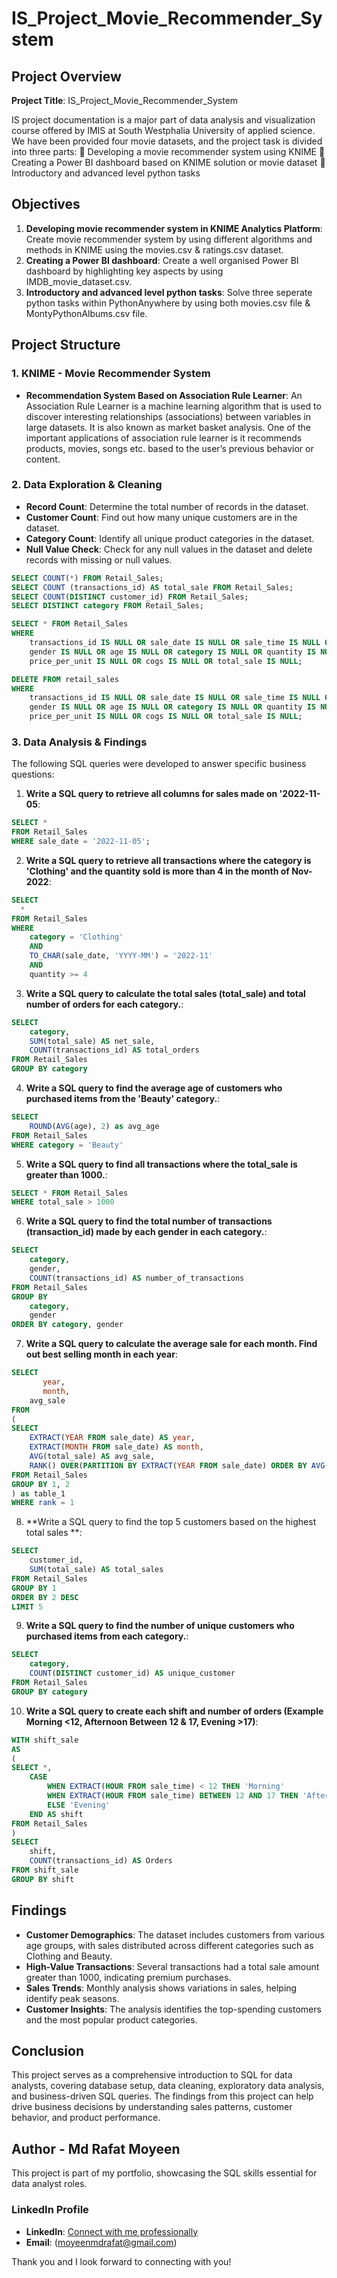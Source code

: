 # IS_Project_Movie_Recommender_System

## Project Overview

**Project Title**: IS_Project_Movie_Recommender_System  

IS project documentation is a major part of data analysis and visualization course offered by IMIS at South Westphalia University of applied science. We have been provided four movie datasets, and the project task is divided into three parts: 
 Developing a movie recommender system using KNIME
 Creating a Power BI dashboard based on KNIME solution or movie dataset
 Introductory and advanced level python tasks


## Objectives

1. **Developing movie recommender system in KNIME Analytics Platform**: Create movie recommender system by using different algorithms and methods in KNIME using the movies.csv & ratings.csv dataset.
2. **Creating a Power BI dashboard**: Create a well organised Power BI dashboard by highlighting key aspects by using IMDB_movie_dataset.csv.
3. **Introductory and advanced level python tasks**: Solve three seperate python tasks within PythonAnywhere by using both movies.csv file & MontyPythonAlbums.csv file.



## Project Structure

### 1. KNIME - Movie Recommender System

- **Recommendation System Based on Association Rule Learner**: An Association Rule Learner is a machine learning algorithm that is used to discover interesting relationships (associations) between variables in large datasets. It is also known as market basket analysis. One of the important applications of association rule learner is it recommends products, movies, songs etc. based to the user’s previous behavior or content. 




### 2. Data Exploration & Cleaning

- **Record Count**: Determine the total number of records in the dataset.
- **Customer Count**: Find out how many unique customers are in the dataset.
- **Category Count**: Identify all unique product categories in the dataset.
- **Null Value Check**: Check for any null values in the dataset and delete records with missing or null values.

```sql
SELECT COUNT(*) FROM Retail_Sales;
SELECT COUNT (transactions_id) AS total_sale FROM Retail_Sales;
SELECT COUNT(DISTINCT customer_id) FROM Retail_Sales;
SELECT DISTINCT category FROM Retail_Sales;

SELECT * FROM Retail_Sales
WHERE 
    transactions_id IS NULL OR sale_date IS NULL OR sale_time IS NULL OR customer_id IS NULL OR 
    gender IS NULL OR age IS NULL OR category IS NULL OR quantity IS NULL OR
    price_per_unit IS NULL OR cogs IS NULL OR total_sale IS NULL;

DELETE FROM retail_sales
WHERE 
    transactions_id IS NULL OR sale_date IS NULL OR sale_time IS NULL OR customer_id IS NULL OR 
    gender IS NULL OR age IS NULL OR category IS NULL OR quantity IS NULL OR
    price_per_unit IS NULL OR cogs IS NULL OR total_sale IS NULL;
```

### 3. Data Analysis & Findings

The following SQL queries were developed to answer specific business questions:

1. **Write a SQL query to retrieve all columns for sales made on '2022-11-05**:
```sql
SELECT *
FROM Retail_Sales
WHERE sale_date = '2022-11-05';
```

2. **Write a SQL query to retrieve all transactions where the category is 'Clothing' and the quantity sold is more than 4 in the month of Nov-2022**:
```sql
SELECT 
  *
FROM Retail_Sales
WHERE 
    category = 'Clothing'
    AND 
    TO_CHAR(sale_date, 'YYYY-MM') = '2022-11'
    AND
    quantity >= 4
```

3. **Write a SQL query to calculate the total sales (total_sale) and total number of orders for each category.**:
```sql
SELECT 
    category,
    SUM(total_sale) AS net_sale,
    COUNT(transactions_id) AS total_orders
FROM Retail_Sales
GROUP BY category
```

4. **Write a SQL query to find the average age of customers who purchased items from the 'Beauty' category.**:
```sql
SELECT
    ROUND(AVG(age), 2) as avg_age
FROM Retail_Sales
WHERE category = 'Beauty'
```

5. **Write a SQL query to find all transactions where the total_sale is greater than 1000.**:
```sql
SELECT * FROM Retail_Sales
WHERE total_sale > 1000
```

6. **Write a SQL query to find the total number of transactions (transaction_id) made by each gender in each category.**:
```sql
SELECT 
    category,
    gender,
    COUNT(transactions_id) AS number_of_transactions
FROM Retail_Sales
GROUP BY 
    category,
    gender
ORDER BY category, gender

```

7. **Write a SQL query to calculate the average sale for each month. Find out best selling month in each year**:
```sql
SELECT 
       year,
       month,
    avg_sale
FROM 
(    
SELECT 
    EXTRACT(YEAR FROM sale_date) AS year,
    EXTRACT(MONTH FROM sale_date) AS month,
    AVG(total_sale) AS avg_sale,
    RANK() OVER(PARTITION BY EXTRACT(YEAR FROM sale_date) ORDER BY AVG(total_sale) DESC) as rank
FROM Retail_Sales
GROUP BY 1, 2
) as table_1
WHERE rank = 1
```

8. **Write a SQL query to find the top 5 customers based on the highest total sales **:
```sql
SELECT 
    customer_id,
    SUM(total_sale) AS total_sales
FROM Retail_Sales
GROUP BY 1
ORDER BY 2 DESC
LIMIT 5
```

9. **Write a SQL query to find the number of unique customers who purchased items from each category.**:
```sql
SELECT 
    category,    
    COUNT(DISTINCT customer_id) AS unique_customer
FROM Retail_Sales
GROUP BY category
```

10. **Write a SQL query to create each shift and number of orders (Example Morning <12, Afternoon Between 12 & 17, Evening >17)**:
```sql
WITH shift_sale
AS
(
SELECT *,
    CASE
        WHEN EXTRACT(HOUR FROM sale_time) < 12 THEN 'Morning'
        WHEN EXTRACT(HOUR FROM sale_time) BETWEEN 12 AND 17 THEN 'Afternoon'
        ELSE 'Evening'
    END AS shift
FROM Retail_Sales
)
SELECT 
    shift,
    COUNT(transactions_id) AS Orders    
FROM shift_sale
GROUP BY shift
```

## Findings

- **Customer Demographics**: The dataset includes customers from various age groups, with sales distributed across different categories such as Clothing and Beauty.
- **High-Value Transactions**: Several transactions had a total sale amount greater than 1000, indicating premium purchases.
- **Sales Trends**: Monthly analysis shows variations in sales, helping identify peak seasons.
- **Customer Insights**: The analysis identifies the top-spending customers and the most popular product categories.
  

## Conclusion

This project serves as a comprehensive introduction to SQL for data analysts, covering database setup, data cleaning, exploratory data analysis, and business-driven SQL queries. The findings from this project can help drive business decisions by understanding sales patterns, customer behavior, and product performance.


## Author - Md Rafat Moyeen

This project is part of my portfolio, showcasing the SQL skills essential for data analyst roles.

### LinkedIn Profile

- **LinkedIn**: [Connect with me professionally](https://www.linkedin.com/in/mdrafatm)
- **Email**:    (moyeenmdrafat@gmail.com)

Thank you and I look forward to connecting with you!
